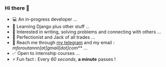 ### Hi there 👋

- 💻 An in-progress developer ...
- 🌱 Learning Django plus other stuff ...
- 📝 Interested in writing, solving problems and connecting with others ...
- 🗻 Perfectionist and Jack of all trades ...
- 💬 Reach me through [my telegram](https://t.me/mforoutann) and my email : _mforoutannn[at]gmail[dot]com_** ...
- ✅ Open to internship courses ...
- ⚡ Fun fact : Every _60 seconds_, __a minute__ passes !
